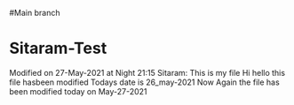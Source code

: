 

#Main branch
# Sitaram-Test
Modified on 27-May-2021 at Night 21:15
Sitaram: This is my file
Hi hello this file hasbeen modified
Todays date is 26_may-2021
Now Again the file has been modified today on May-27-2021
